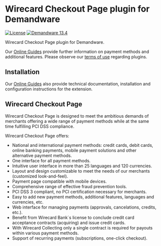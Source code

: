 # Wirecard Checkout Page plugin for Demandware

[![License](https://img.shields.io/badge/license-GPLv2-blue.svg)](https://raw.githubusercontent.com/wirecard/demandware-wcp/master/LICENSE)
[![Demandware 13.4](https://img.shields.io/badge/Demandware-v13.4-green.svg)](http://www.demandware.com/)

Wirecard Checkout Page plugin for Demandware. 

Our [Online Guides](https://guides.wirecard.at/) provide further information on payment methods and additional features. Please observe our [terms of use](https://guides.wirecard.at/shop_plugins:info#terms_of_use) regarding plugins.

## Installation
Our [Online Guides](https://guides.wirecard.at/shop_plugins:demandware_wcp:start "Installation details") also provide technical documentation, installation and configuration instructions for the extension.


## Wirecard Checkout Page
Wirecard Checkout Page is designed to meet the ambitious demands of merchants offering a wide range of payment methods while at the same time fulfilling PCI DSS compliance.

Wirecard Checkout Page offers:
- National and international payment methods: credit cards, debit cards, online banking payments, mobile payment solutions and other alternative payment methods.
- One interface for all payment methods.
- Intuitive user interface in more than 25 languages and 120 currencies.
- Layout and design customizable to meet the needs of our merchants (customized look-and-feel).
- Payment page compatible with mobile devices.
- Comprehensive range of effective fraud prevention tools.
- PCI DSS 3 compliant, no PCI certification necessary for merchants.
- Easy to add new payment methods, additional features, languages and currencies, etc.
- Web interface for managing payments (approvals, cancelations, credits, etc.).
- Benefit from Wirecard Bank´s license to conclude credit card acceptance contracts (acquiring) and issue credit cards.
- With Wirecard Collecting only a single contract is required for payouts within various payment methods.
- Support of recurring payments (subscriptions, one-click checkout).
